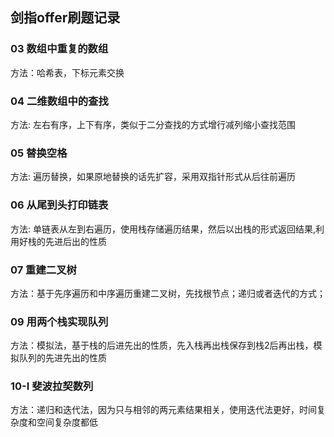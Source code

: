 ## 剑指offer刷题记录


### 03 数组中重复的数组
方法：哈希表，下标元素交换

### 04 二维数组中的查找
方法: 左右有序，上下有序，类似于二分查找的方式增行减列缩小查找范围

### 05 替换空格
方法: 遍历替换，如果原地替换的话先扩容，采用双指针形式从后往前遍历

### 06 从尾到头打印链表
方法: 单链表从左到右遍历，使用栈存储遍历结果，然后以出栈的形式返回结果,利用好栈的先进后出的性质

### 07 重建二叉树
方法：基于先序遍历和中序遍历重建二叉树，先找根节点；递归或者迭代的方式；


### 09 用两个栈实现队列
方法：模拟法，基于栈的后进先出的性质，先入栈再出栈保存到栈2后再出栈，模拟队列的先进先出的性质


### 10-I 斐波拉契数列
方法：递归和迭代法，因为只与相邻的两元素结果相关，使用迭代法更好，时间复杂度和空间复杂度都低
